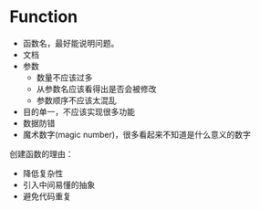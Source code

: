 # Function

- 函数名，最好能说明问题。
- 文档
- 参数
  - 数量不应该过多
  - 从参数名应该看得出是否会被修改
  - 参数顺序不应该太混乱
- 目的单一，不应该实现很多功能
- 数据防错
- 魔术数字(magic number)，很多看起来不知道是什么意义的数字


创建函数的理由：
- 降低复杂性
- 引入中间易懂的抽象
- 避免代码重复
